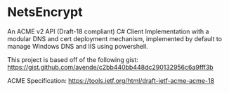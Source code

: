 # NetsEncrypt
An ACME v2 API (Draft-18 compliant) C# Client Implementation with a modular DNS and cert deployment mechanism, implemented by default to manage Windows DNS and IIS using powershell.

This project is based off of the following gist: https://gist.github.com/ayende/c2bb440bb448dc290132956c6a9fff3b

ACME Specification: https://tools.ietf.org/html/draft-ietf-acme-acme-18

